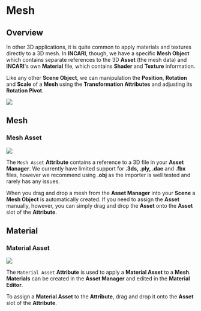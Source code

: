 # Mesh

## Overview

In other 3D applications, it is quite common to apply materials and textures directly to a 3D mesh. In **INCARI**, though, we have a specific **Mesh Object** which contains separate references to the 3D **Asset** \(the mesh data\) and **INCARI**'s own **Material** file, which contains **Shader** and **Texture** information.

Like any other **Scene Object**, we can manipulation the **Position**, **Rotation** and **Scale** of a **Mesh** using the **Transformation Attributes** and adjusting its **Rotation Pivot**.

![](../../.gitbook/assets/image%20%282%29.png)

## Mesh

### Mesh Asset

![](../../.gitbook/assets/meshicon.png)

The `Mesh Asset` **Attribute** contains a reference to a 3D file in your **Asset Manager**. We currently have limited support for **.3ds, .ply, .dae** and **.fbx** files, however we recommend using **.obj** as the importer is well tested and rarely has any issues.

When you drag and drop a mesh from the **Asset Manager** into your **Scene** a **Mesh Object** is automatically created. If you need to assign the **Asset** manually, however, you can simply drag and drop the **Asset** onto the **Asset** slot of the **Attribute**.

## Material

### Material Asset

![](../../.gitbook/assets/iconmaterial.png)

The `Material Asset` **Attribute** is used to apply a **Material Asset** to a **Mesh**. **Materials** can be created in the **Asset Manager** and edited in the **Material Editor**.

To assign a **Material Asset** to the **Attribute**, drag and drop it onto the **Asset** slot of the **Attribute**.

